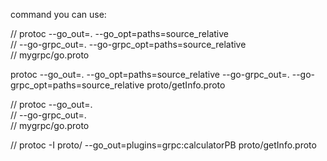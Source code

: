 command you can use:  

// protoc --go_out=. --go_opt=paths=source_relative \
// --go-grpc_out=. --go-grpc_opt=paths=source_relative \
// mygrpc/go.proto

protoc --go_out=. --go_opt=paths=source_relative --go-grpc_out=. --go-grpc_opt=paths=source_relative proto/getInfo.proto

// protoc --go_out=. \
// --go-grpc_out=. \
// mygrpc/go.proto


// protoc -I proto/ --go_out=plugins=grpc:calculatorPB proto/getInfo.proto
